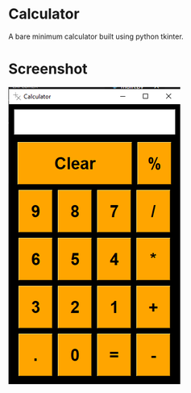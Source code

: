 # Calculator
A bare minimum calculator built using python tkinter.

# Screenshot
<img src='screenshot.png'>